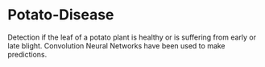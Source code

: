 # Potato-Disease
Detection if the leaf of a potato plant is healthy or is suffering from early or late blight. Convolution Neural Networks have been used to make predictions.
